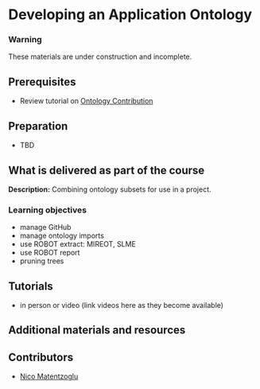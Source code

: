# Developing an Application Ontology

### Warning

These materials are under construction and incomplete.

## Prerequisites

- Review tutorial on [Ontology Contribution](../lesson/contributing-to-obo-ontologies.md)

## Preparation

- TBD

## What is delivered as part of the course

**Description:** Combining ontology subsets for use in a project.

### Learning objectives

- manage GitHub
- manage ontology imports
- use ROBOT extract: MIREOT, SLME
- use ROBOT report
- pruning trees

## Tutorials

- in person or video (link videos here as they become available)

## Additional materials and resources

## Contributors

- [Nico Matentzoglu](https://orcid.org/0000-0002-7356-1779)
